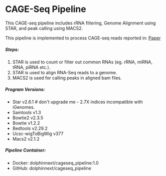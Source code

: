 # CAGE-Seq Pipeline

This CAGE-seq pipeline includes rRNA filtering, Genome Alignment using STAR, and peak calling using MACS2. 

This pipeline is implemented to process CAGE-seq reads reported in: [Paper](https://www.nature.com/articles/sdata2017112)

##### Steps:
  1. STAR is used to count or filter out common RNAs (eg. rRNA, miRNA, tRNA, piRNA etc.). 
  2. STAR is used to align RNA-Seq reads to a genome. 
  3. MACS2 is used for calling peaks in aligned bam files. 

##### Program Versions:
  - Star v2.6.1 # don't upgrade me - 2.7X indices incompatible with iGenomes.
  - Samtools v1.3
  - Bowtie2 v2.3.5
  - Bowtie v1.2.2
  - Bedtools v2.29.2
  - Ucsc-wigToBigWig v377
  - Macs2 v2.1.2

##### Pipeline Container:
  * Docker: dolphinnext/cageseq\_pipeline:1.0
  * GitHub: dolphinnext/cageseq\_pipeline
